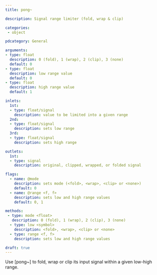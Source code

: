 ```yaml
---
title: pong~

description: Signal range limiter (fold, wrap & clip)

categories:
 - object

pdcategory: General

arguments:
- type: float
  description: 0 (fold), 1 (wrap), 2 (clip), 3 (none)
  default: 0
- type: float
  description: low range value
  default: 0
- type: float
  description: high range value
  default: 1

inlets:
  1st:
  - type: float/signal
    description: value to be limited into a given range
  2nd:
  - type: float/signal
    description: sets low range
  3rd:
  - type: float/signal
    description: sets high range

outlets:
  1st:
  - type: signal
    description: original, clipped, wrapped, or folded signal

flags:
  - name: @mode
    description: sets mode (<fold>, <wrap>, <clip> or <none>)
    default: 0
  - name: @range <f, f>
    description: sets low and high range values
    default: 0, 1

methods:
 - type: mode <float>
   description: 0 (fold), 1 (wrap), 2 (clip), 3 (none)
  - type: low <symbol>
    description: <fold>, <wrap>, <clip> or <none>
  - type: range <f, f>
    description: sets low and high range values

draft: true
---
```


Use [pong~] to fold, wrap or clip its input signal within a given low-high range.